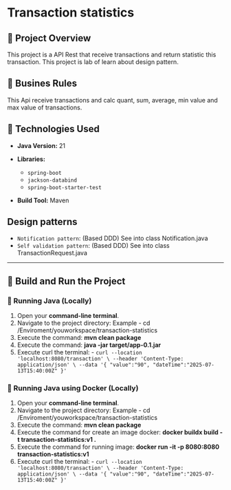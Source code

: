 # Transaction statistics

## 📌 Project Overview
This project is a API Rest that receive transactions and return statistic this transaction. This project is lab of learn about design pattern.

## 📌 Busines Rules
This Api receive transactions and calc quant, sum, average, min value and max value of transactions.

## 📌 Technologies Used
- **Java Version:** 21
- **Libraries:**
    - `spring-boot`
    - `jackson-databind`
    - `spring-boot-starter-test`
  
- **Build Tool:** Maven

## Design patterns
- `Notification pattern`: (Based DDD) See into class Notification.java
- `Self validation pattern`: (Based DDD) See into class TransactionRequest.java

---

## 🚀 Build and Run the Project

### 🔧 Running Java (Locally)
1. Open your **command-line terminal**.
2. Navigate to the project directory: Example - cd /Enviroment/youworkspace/transaction-statistics
3. Execute the command: **mvn clean package**
4. Execute the command: **java -jar target/app-0.1.jar**
5. Execute curl the terminal: - `curl --location 'localhost:8080/transaction' \
   --header 'Content-Type: application/json' \
   --data '{
   "value":"90",
   "dateTime":"2025-07-13T15:40:00Z"
   }'`

### 🔧 Running Java using Docker (Locally)
1. Open your **command-line terminal**.
2. Navigate to the project directory: Example - cd /Enviroment/youworkspace/transaction-statistics
3. Execute the command: **mvn clean package**
4. Execute the command for create an image docker: **docker buildx build -t transaction-statistics:v1 .**
5. Execute the command for running image: **docker run -it -p 8080:8080 transaction-statistics:v1**
5. Execute curl the terminal: - `curl --location 'localhost:8080/transaction' \
   --header 'Content-Type: application/json' \
   --data '{
   "value":"90",
   "dateTime":"2025-07-13T15:40:00Z"
   }'`

